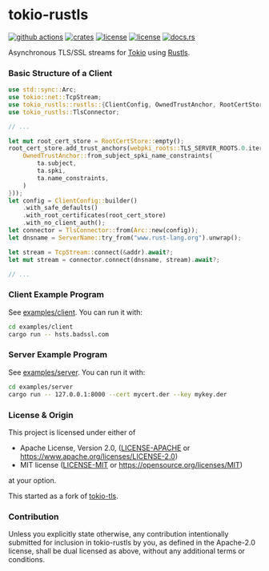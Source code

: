 # tokio-rustls

[![github actions](https://github.com/rustls/tokio-rustls/workflows/CI/badge.svg)](https://github.com/rustls/tokio-rustls/actions)
[![crates](https://img.shields.io/crates/v/tokio-rustls.svg)](https://crates.io/crates/tokio-rustls)
[![license](https://img.shields.io/badge/License-MIT-blue.svg)](https://github.com/rustls/tokio-rustls/blob/main/LICENSE-MIT)
[![license](https://img.shields.io/badge/License-Apache%202.0-blue.svg)](https://github.com/rustls/tokio-rustls/blob/main/LICENSE-APACHE)
[![docs.rs](https://docs.rs/tokio-rustls/badge.svg)](https://docs.rs/tokio-rustls)

Asynchronous TLS/SSL streams for [Tokio](https://tokio.rs/) using
[Rustls](https://github.com/rustls/rustls).

### Basic Structure of a Client

```rust
use std::sync::Arc;
use tokio::net::TcpStream;
use tokio_rustls::rustls::{ClientConfig, OwnedTrustAnchor, RootCertStore, ServerName};
use tokio_rustls::TlsConnector;

// ...

let mut root_cert_store = RootCertStore::empty();
root_cert_store.add_trust_anchors(webpki_roots::TLS_SERVER_ROOTS.0.iter().map(|ta| {
    OwnedTrustAnchor::from_subject_spki_name_constraints(
        ta.subject,
        ta.spki,
        ta.name_constraints,
    )
}));
let config = ClientConfig::builder()
    .with_safe_defaults()
    .with_root_certificates(root_cert_store)
    .with_no_client_auth();
let connector = TlsConnector::from(Arc::new(config));
let dnsname = ServerName::try_from("www.rust-lang.org").unwrap();

let stream = TcpStream::connect(&addr).await?;
let mut stream = connector.connect(dnsname, stream).await?;

// ...
```

### Client Example Program

See [examples/client](examples/client/src/main.rs). You can run it with:

```sh
cd examples/client
cargo run -- hsts.badssl.com
```

### Server Example Program

See [examples/server](examples/server/src/main.rs). You can run it with:

```sh
cd examples/server
cargo run -- 127.0.0.1:8000 --cert mycert.der --key mykey.der
```

### License & Origin

This project is licensed under either of

- Apache License, Version 2.0, ([LICENSE-APACHE](LICENSE-APACHE) or
  https://www.apache.org/licenses/LICENSE-2.0)
- MIT license ([LICENSE-MIT](LICENSE-MIT) or
  https://opensource.org/licenses/MIT)

at your option.

This started as a fork of [tokio-tls](https://github.com/tokio-rs/tokio-tls).

### Contribution

Unless you explicitly state otherwise, any contribution intentionally submitted
for inclusion in tokio-rustls by you, as defined in the Apache-2.0 license, shall be
dual licensed as above, without any additional terms or conditions.
